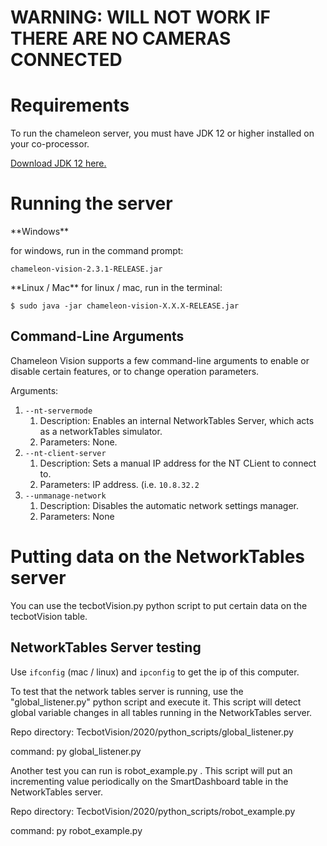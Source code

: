 
<h1>WARNING: WILL NOT WORK IF THERE ARE NO CAMERAS CONNECTED</h1>
<p>
<h1>Requirements</h1>
To run the chameleon server, you must have JDK 12 or higher installed on your co-processor.

[Download JDK 12 here.](https://bell-sw.com/pages/liberica_install_guide-12.0.2)


<p>
<h1>Running the server</h1>
**Windows**
<p>
for windows, run in the command prompt:

	chameleon-vision-2.3.1-RELEASE.jar
<p>
**Linux / Mac**
for linux / mac, run in the terminal:
	
	$ sudo java -jar chameleon-vision-X.X.X-RELEASE.jar
<p>


**<h2>Command-Line Arguments</h2>**

Chameleon Vision supports a few command-line arguments to enable or disable certain features, or to change operation parameters.

Arguments:
1. <code>--nt-servermode</code>
	1. Description:
		Enables an internal NetworkTables Server, which acts as a networkTables 		simulator.
	2. Parameters:
		None.
2. <code>--nt-client-server</code>
	1. Description:
		Sets a manual IP address for the NT CLient to connect to.
	2. Parameters:
		IP address.
		(i.e. <code>10.8.32.2</code>
3. <code>--unmanage-network</code>
	1. Description:
		Disables the automatic network settings manager.
	2. Parameters:
		None
<p>

**<h1>Putting data on the NetworkTables server</h1>**
You can use the tecbotVision.py python script to put certain data on the tecbotVision table.
<p>

**<h2>NetworkTables Server testing</h2>**
Use <code>ifconfig</code> (mac / linux) and <code>ipconfig</code> to get the ip of this computer.
<p>
To test that the network tables server is running, use the "global_listener.py" python script and execute it. This script will detect global variable changes in all tables running in the NetworkTables server.
<p>Repo directory: TecbotVision/2020/python_scripts/global_listener.py
<p>command: py global_listener.py
<p>
<p>
Another test you can run is robot_example.py . This script will put an incrementing value periodically on the SmartDashboard table in the NetworkTables server.
<p>Repo directory: TecbotVision/2020/python_scripts/robot_example.py
<p>command: py robot_example.py

